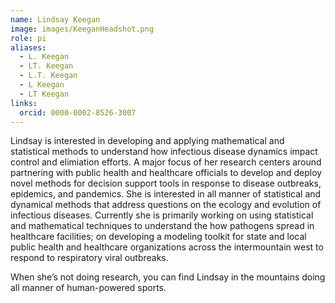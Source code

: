 ```yaml
---
name: Lindsay Keegan
image: images/KeeganHeadshot.png
role: pi
aliases:
  - L. Keegan
  - LT. Keegan
  - L.T. Keegan
  - L Keegan
  - LT Keegan
links:
  orcid: 0000-0002-8526-3007
---
```


Lindsay is interested in developing and applying mathematical and statistical methods to understand how infectious disease dynamics impact control and elimiation efforts. A major focus of her research centers around partnering with public health and healthcare officials to develop and deploy novel methods for decision support tools in response to disease outbreaks, epidemics, and pandemics. She is interested in all manner of statistical and dynamical methods that address questions on the ecology and evolution of infectious diseases. Currently she is primarily working on using statistical and mathematical techniques to understand the how pathogens spread in healthcare facilities; on developing a modeling toolkit for state and local public health and healthcare organizations across the intermountain west to respond to respiratory viral outbreaks.  

When she’s not doing research, you can find Lindsay in the mountains doing all manner of human-powered sports.
